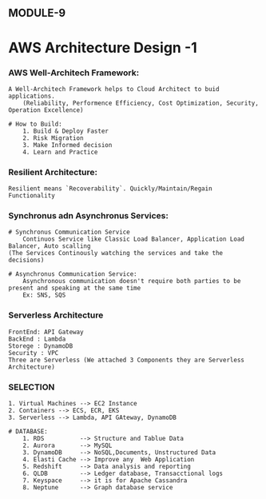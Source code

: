 MODULE-9
--------
AWS Architecture Design -1
==========================

### AWS Well-Architech Framework:
    A Well-Architech Framework helps to Cloud Architect to buid applications.
        (Reliability, Performence Efficiency, Cost Optimization, Security, Operation Excellence)

    # How to Build:
        1. Build & Deploy Faster
        2. Risk Migration
        3. Make Informed decision
        4. Learn and Practice

### Resilient Architecture:
    Resilient means `Recoverability`. Quickly/Maintain/Regain Functionality

### Synchronus adn Asynchronus Services:
    # Synchronus Communication Service
        Continuos Service like Classic Load Balancer, Application Load Balancer, Auto scalling
    (The Services Continously watching the services and take the decisions)

    # Asynchronus Communication Service:
        Asynchronous communication doesn't require both parties to be present and speaking at the same time
        Ex: SNS, SQS

### Serverless Architecture
    FrontEnd: API Gateway
    BackEnd : Lambda
    Storege : DynamoDB
    Security : VPC
    Three are Serverless (We attached 3 Components they are Serverless Architecture)

### SELECTION
    1. Virtual Machines --> EC2 Instance 
    2. Containers --> ECS, ECR, EKS
    3. Serverless --> Lambda, API GAteway, DynamoDB

    # DATABASE:
        1. RDS          --> Structure and Tablue Data
        2. Aurora       --> MySQL
        3. DynamoDB     --> NoSQL,Documents, Unstructured Data
        4. Elasti Cache --> Improve any  Web Application
        5. Redshift     --> Data analysis and reporting
        6. QLDB         --> Ledger database, Transacctional logs
        7. Keyspace     --> it is for Apache Cassandra
        8. Neptune      --> Graph database service

    
